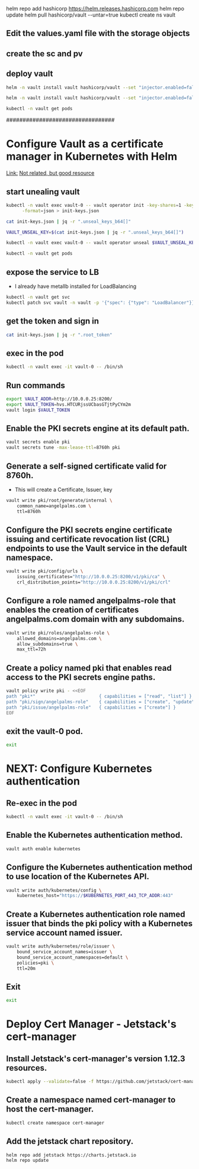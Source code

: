 helm repo add hashicorp https://helm.releases.hashicorp.com
helm repo update
helm pull hashicorp/vault --untar=true
kubectl create ns vault

## Edit the values.yaml file with the storage objects

## create the sc  and pv

## deploy vault
```sh
helm -n vault install vault hashicorp/vault --set "injector.enabled=false" --set "server.dataStorage.enabled=true" --set "server.dataStorage.size=5Gi" --set "server.dataStorage.storageClass=efs-sc"

helm -n vault install vault hashicorp/vault --set "injector.enabled=false" --set "server.dataStorage.enabled=true" --set "server.dataStorage.size=5Gi" --set "server.dataStorage.storageClass=gp2"
```

```sh
kubectl -n vault get pods
```

#################################
# Configure Vault as a certificate manager in Kubernetes with Helm
[Link:](https://developer.hashicorp.com/vault/tutorials/kubernetes/kubernetes-cert-manager)
[Not related, but good resource](https://cert-manager.io/docs/configuration/vault/)

##  start unealing vault 

```sh
kubectl -n vault exec vault-0 -- vault operator init -key-shares=1 -key-threshold=1 \
      -format=json > init-keys.json
```

```sh
cat init-keys.json | jq -r ".unseal_keys_b64[]" 

VAULT_UNSEAL_KEY=$(cat init-keys.json | jq -r ".unseal_keys_b64[]")

kubectl -n vault exec vault-0 -- vault operator unseal $VAULT_UNSEAL_KEY

kubectl -n vault get pods
```

## expose the service to LB
- I already have metallb installed for LoadBalancing

```sh
kubectl -n vault get svc 
kubectl patch svc vault -n vault -p '{"spec": {"type": "LoadBalancer"}}'
```

## get the token and sign in
```sh
cat init-keys.json | jq -r ".root_token"
```

## exec in the pod
```sh
kubectl -n vault exec -it vault-0 -- /bin/sh
```

## Run commands
```sh
export VAULT_ADDR=http://10.0.0.25:8200/
export VAULT_TOKEN=hvs.HTCURjssUCbasGTjtPyCYm2m
vault login $VAULT_TOKEN
```

## Enable the PKI secrets engine at its default path.
```sh
vault secrets enable pki
vault secrets tune -max-lease-ttl=8760h pki
```

## Generate a self-signed certificate valid for 8760h.
- This will create a Certificate, Issuer, key

```sh
vault write pki/root/generate/internal \
    common_name=angelpalms.com \
    ttl=8760h
```

## Configure the PKI secrets engine certificate issuing and certificate revocation list (CRL) endpoints to use the Vault service in the default namespace.

```sh
vault write pki/config/urls \
    issuing_certificates="http://10.0.0.25:8200/v1/pki/ca" \
    crl_distribution_points="http://10.0.0.25:8200/v1/pki/crl"
```

## Configure a role named angelpalms-role that enables the creation of certificates angelpalms.com domain with any subdomains.

```sh
vault write pki/roles/angelpalms-role \
    allowed_domains=angelpalms.com \
    allow_subdomains=true \
    max_ttl=72h
```

## Create a policy named pki that enables read access to the PKI secrets engine paths.

```sh
vault policy write pki - <<EOF
path "pki*"                        { capabilities = ["read", "list"] }
path "pki/sign/angelpalms-role"    { capabilities = ["create", "update"] }
path "pki/issue/angelpalms-role"   { capabilities = ["create"] }
EOF
```

##  exit the vault-0 pod.
```sh
exit
```

# NEXT: Configure Kubernetes authentication

## Re-exec in the pod 

```sh
kubectl -n vault exec -it vault-0 -- /bin/sh
```

## Enable the Kubernetes authentication method.

```sh
vault auth enable kubernetes
```

## Configure the Kubernetes authentication method to use location of the Kubernetes API.

```sh
vault write auth/kubernetes/config \
    kubernetes_host="https://$KUBERNETES_PORT_443_TCP_ADDR:443"
```

## Create a Kubernetes authentication role named issuer that binds the pki policy with a Kubernetes service account named issuer.
```sh
vault write auth/kubernetes/role/issuer \
    bound_service_account_names=issuer \
    bound_service_account_namespaces=default \
    policies=pki \
    ttl=20m
```

## Exit
```sh
exit
```

# Deploy Cert Manager - Jetstack's cert-manager

## Install Jetstack's cert-manager's version 1.12.3 resources.

```sh
kubectl apply --validate=false -f https://github.com/jetstack/cert-manager/releases/download/v1.14.5/cert-manager.crds.yaml
```

## Create a namespace named cert-manager to host the cert-manager.
```sh
kubectl create namespace cert-manager
```

## Add the jetstack chart repository.
```sh
helm repo add jetstack https://charts.jetstack.io
helm repo update
```
